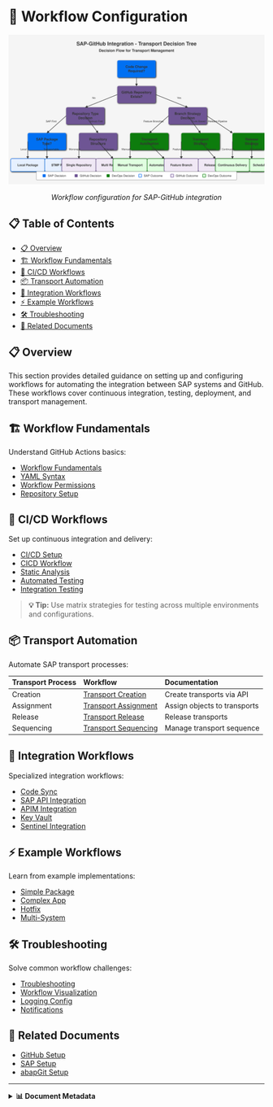 # 🔄 Workflow Configuration

<div align="center">
  
  ![Workflow Configuration](../../../assets/images/flows/transport-decision-tree.svg)
  
  *Workflow configuration for SAP-GitHub integration*
</div>

## 📋 Table of Contents

- [📋 Overview](#-overview)
- [🏗️ Workflow Fundamentals](#️-workflow-fundamentals)
- [🔄 CI/CD Workflows](#-cicd-workflows)
- [📦 Transport Automation](#-transport-automation)
- [🔌 Integration Workflows](#-integration-workflows)
- [⚡ Example Workflows](#-example-workflows)
- [🛠️ Troubleshooting](#️-troubleshooting)
- [🔗 Related Documents](#-related-documents)

## 📋 Overview

This section provides detailed guidance on setting up and configuring workflows for automating the integration between SAP systems and GitHub. These workflows cover continuous integration, testing, deployment, and transport management.

## 🏗️ Workflow Fundamentals

Understand GitHub Actions basics:

- [Workflow Fundamentals](./workflow-fundamentals.md)
- [YAML Syntax](./yaml-syntax.md)
- [Workflow Permissions](./workflow-permissions.md)
- [Repository Setup](./repository-setup.md)

## 🔄 CI/CD Workflows

Set up continuous integration and delivery:

- [CI/CD Setup](./ci-cd-setup.md)
- [CICD Workflow](./cicd-workflow.md)
- [Static Analysis](./static-analysis.md)
- [Automated Testing](./automated-testing.md)
- [Integration Testing](./integration-testing.md)

> **💡 Tip:** Use matrix strategies for testing across multiple environments and configurations.

## 📦 Transport Automation

Automate SAP transport processes:

| Transport Process | Workflow | Documentation |
|:------------------|:---------|:--------------|
| Creation | [Transport Creation](./transport-creation.md) | Create transports via API |
| Assignment | [Transport Assignment](./transport-assignment.md) | Assign objects to transports |
| Release | [Transport Release](./transport-release.md) | Release transports |
| Sequencing | [Transport Sequencing](./transport-sequencing.md) | Manage transport sequence |

## 🔌 Integration Workflows

Specialized integration workflows:

- [Code Sync](./code-sync.md)
- [SAP API Integration](./sap-api-integration.md)
- [APIM Integration](./apim-integration.md)
- [Key Vault](./key-vault.md)
- [Sentinel Integration](./sentinel-integration.md)

## ⚡ Example Workflows

Learn from example implementations:

- [Simple Package](./examples/simple-package.md)
- [Complex App](./examples/complex-app.md)
- [Hotfix](./examples/hotfix.md)
- [Multi-System](./examples/multi-system.md)

## 🛠️ Troubleshooting

Solve common workflow challenges:

- [Troubleshooting](./troubleshooting.md)
- [Workflow Visualization](./workflow-visualization.md)
- [Logging Config](./logging-config.md)
- [Notifications](./notifications.md)

## 🔗 Related Documents

- [GitHub Setup](../github-setup/index.md)
- [SAP Setup](../sap-setup/index.md)
- [abapGit Setup](../abapgit-setup.md)

---

<details>
<summary><strong>📊 Document Metadata</strong></summary>

- **Last Updated:** 2025-04-07
- **Author:** SAP-GitHub Integration Team
- **Version:** 1.0.0
- **Status:** Published
</details>
